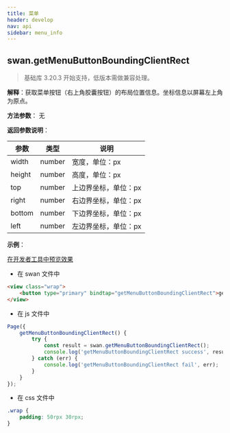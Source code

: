 ```yaml
---
title: 菜单
header: develop
nav: api
sidebar: menu_info
---
```



## swan.getMenuButtonBoundingClientRect

> 基础库 3.20.3 开始支持，低版本需做兼容处理。

**解释**：获取菜单按钮（右上角胶囊按钮）的布局位置信息。坐标信息以屏幕左上角为原点。

**方法参数**： 无

**返回参数说明**：

|参数 | 类型 | 说明|
|---- | ---- | ---- |
|width  |  number | 宽度，单位：px  |
|height  |  number | 高度，单位：px |
|top  |  number | 上边界坐标，单位：px  |
|right  |  number | 右边界坐标，单位：px  |
|bottom  |  number | 下边界坐标，单位：px  |
|left  |  number | 左边界坐标，单位：px  |

**示例**：

<a href="swanide://fragment/58313b1eb5dd40b7ca199130b33b8f281557730380596" title="在开发者工具中预览效果" target="_blank">在开发者工具中预览效果</a>

* 在 swan 文件中

```html
<view class="wrap">
    <button type="primary" bindtap="getMenuButtonBoundingClientRect">getMenuButtonBoundingClientRect</button>
</view>
```

* 在 js 文件中

```js
Page({
    getMenuButtonBoundingClientRect() {
        try {
            const result = swan.getMenuButtonBoundingClientRect();
            console.log('getMenuButtonBoundingClientRect success', result);
        } catch (err) {
            console.log('getMenuButtonBoundingClientRect fail', err);
        }
    }
});
```
* 在 css 文件中

```css
.wrap {
    padding: 50rpx 30rpx;
}
```